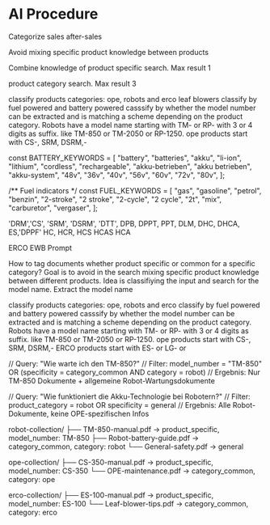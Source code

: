 # AI Procedure

Categorize
sales
after-sales

Avoid mixing specific product knowledge between products


Combine knowledge of
product specific search. Max result 1

product category search. Max result 3

classify products categories: ope, robots and erco leaf blowers
classify by fuel powered and battery powered
casssify by whether the model number can be extracted and is matching a scheme depending on the product category. Robots have a model name starting with TM- or RP- with 3 or 4 digits as suffix. like TM-850 or TM-2050 or RP-1250.
ope products start with CS-, SRM, DSRM,-



const BATTERY_KEYWORDS = [
  "battery",
  "batteries",
  "akku",
  "li-ion",
  "lithium",
  "cordless",
  "rechargeable",
  "akku-betrieben",
  "akku betrieben",
  "akku-system",
  "48v",
  "36v",
  "40v",
  "56v",
  "60v",
  "72v",
  "80v",
];

/** Fuel indicators */
const FUEL_KEYWORDS = [
  "gas",
  "gasoline",
  "petrol",
  "benzin",
  "2-stroke",
  "2 stroke",
  "2-cycle",
  "2 cycle",
  "2t",
  "mix",
  "carburetor",
  "vergaser",
];


'DRM','CS', 'SRM', 'DSRM', 'DTT', DPB,  DPPT, PPT, DLM, DHC, DHCA, ES,'DPPF'
HC, HCR, HCS
HCAS
HCA


ERCO EWB
Prompt

How to tag documents whether product specific or common for a specific category?
Goal is to avoid in the search mixing specific product knowledge between different products.
Idea is classifiying the input and search for the model name.
Extract the model name

classify products categories: ope, robots and erco 
classify by fuel powered and battery powered
casssify by whether the model number can be extracted and is matching a scheme depending on the product category. Robots have a model name starting with TM- or RP- with 3 or 4 digits as suffix. like TM-850 or TM-2050 or RP-1250.
ope products start with CS-, SRM, DSRM,-
ERCO products start with ES- or LG- or 



// Query: "Wie warte ich den TM-850?"
// Filter: model_number = "TM-850" OR (specificity = category_common AND category = robot)
// Ergebnis: Nur TM-850 Dokumente + allgemeine Robot-Wartungsdokumente

// Query: "Wie funktioniert die Akku-Technologie bei Robotern?"
// Filter: product_category = robot OR specificity = general
// Ergebnis: Alle Robot-Dokumente, keine OPE-spezifischen Infos

robot-collection/
  ├── TM-850-manual.pdf              → product_specific, model_number: TM-850
  ├── Robot-battery-guide.pdf        → category_common, category: robot
  └── General-safety.pdf             → general

ope-collection/
  ├── CS-350-manual.pdf              → product_specific, model_number: CS-350
  └── OPE-maintenance.pdf            → category_common, category: ope

erco-collection/
  ├── ES-100-manual.pdf              → product_specific, model_number: ES-100
  └── Leaf-blower-tips.pdf           → category_common, category: erco